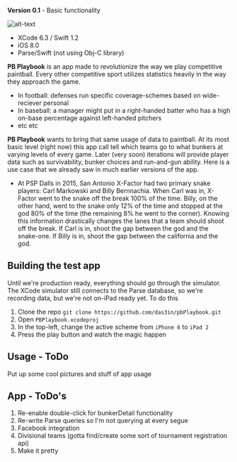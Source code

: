 **Version 0.1** - Basic functionality

![alt-text](http://i.imgur.com/VFubQjGh.png, "SoCal Force x HK Army present: PB Playbook")

* XCode 6.3 / Swift 1.2
* iOS 8.0
* Parse/Swift (not using Obj-C library)

**PB Playbook** is an app made to revolutionize the way we play competitive paintball. Every other competitive sport utilizes statistics heavily in the way they approach the game. 
* In football: defenses run specific coverage-schemes based on wide-reciever personal
* In baseball: a manager might put in a right-handed batter who has a high on-base percentage against left-handed pitchers
* etc etc

**PB Playbook** wants to bring that same usage of data to paintball. At its most basic level (right now) this app call tell which teams go to what bunkers at varying levels of every game. Later (very soon) iterations will provide player data such as survivability, bunker choices and run-and-gun ability. Here is a use case that we already saw in much earlier versions of the app.
* At PSP Dalls in 2015, San Antonio X-Factor had two primary snake players: Carl Markowski and Billy Bernnachia. When Carl was in, X-Factor went to the snake off the break 100% of the time. Billy, on the other hand, went to the snake only 12% of the time and stopped at the god 80% of the time (the remaining 8% he went to the corner). Knowing this information drastically changes the lanes that a team should shoot off the break. If Carl is in, shoot the gap between the god and the snake-one. If Billy is in, shoot the gap between the california and the god.

## Building the test app
Until we're production ready, everything should go through the simulator. The XCode simulator still connects to the Parse database, so we're recording data, but we're not on-iPad ready yet. To do this

1. Clone the repo `git clone https://github.com/das3in/pbPlaybook.git`
2. Open `PBPlaybook.xcodeproj`
3. In the top-left, change the active scheme from `iPhone 6` to `iPad 2`
4. Press the play button and watch the magic happen

## Usage - ToDo
Put up some cool pictures and stuff of app usage

## App - ToDo's

1. Re-enable double-click for bunkerDetail functionality
2. Re-write Parse queries so I'm not querying at every segue
3. Facebook integration
4. Divisional teams (gotta find/create some sort of tournament registration api)
5. Make it pretty
